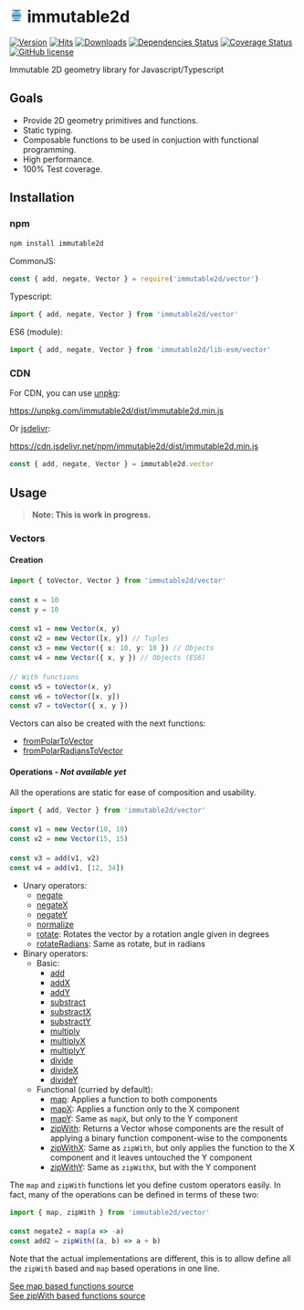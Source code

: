 # <img src="docs/assets/LogoWeb_192.png" alt="Logo" width="24" height="24"> immutable2d

[![Version](https://img.shields.io/npm/v/immutable2d.svg)](https://www.npmjs.com/package/immutable2d)
[![Hits](https://data.jsdelivr.com/v1/package/npm/immutable2d/badge)](https://www.jsdelivr.com/package/npm/immutable2d)
[![Downloads](https://img.shields.io/npm/dm/immutable2d.svg)](https://npmcharts.com/compare/immutable2d?minimal=true)
[![Dependencies Status](https://david-dm.org/ggzorgg/immutable2d/status.svg)](https://david-dm.org/ggzorgg/immutable2d)
[![Coverage Status](https://coveralls.io/repos/github/ggzorgg/immutable2d/badge.svg?branch=master)](https://coveralls.io/github/ggzorgg/immutable2d?branch=master)
[![GitHub license](https://img.shields.io/github/license/ggzorgg/immutable2d.svg)](https://github.com/ggzorgg/immutable2d/blob/master/LICENSE)

Immutable 2D geometry library for Javascript/Typescript

## Goals

- Provide 2D geometry primitives and functions.
- Static typing.
- Composable functions to be used in conjuction with functional programming.
- High performance.
- 100% Test coverage.

## Installation

### npm

```bash
npm install immutable2d
```

CommonJS:

```javascript
const { add, negate, Vector } = require('immutable2d/vector')
```

Typescript:

```typescript
import { add, negate, Vector } from 'immutable2d/vector'
```

ES6 (module):

```javascript
import { add, negate, Vector } from 'immutable2d/lib-esm/vector'
```

### CDN

For CDN, you can use [unpkg](https://unpkg.com/):

https://unpkg.com/immutable2d/dist/immutable2d.min.js

Or [jsdelivr](https://www.jsdelivr.com/):

https://cdn.jsdelivr.net/npm/immutable2d/dist/immutable2d.min.js

```javascript
const { add, negate, Vector } = immutable2d.vector
```

## Usage

>**Note: This is work in progress.**

### Vectors

#### Creation

```typescript
import { toVector, Vector } from 'immutable2d/vector'

const x = 10
const y = 10

const v1 = new Vector(x, y)
const v2 = new Vector([x, y]) // Tuples
const v3 = new Vector({ x: 10, y: 10 }) // Objects
const v4 = new Vector({ x, y }) // Objects (ES6)

// With functions
const v5 = toVector(x, y)
const v6 = toVector([x, y])
const v7 = toVector({ x, y })
```

Vectors can also be created with the next functions:

- [fromPolarToVector](./docs/Vector.md#from-polar-in-degrees-and-radians)
- [fromPolarRadiansToVector](./docs/Vector.md#from-polar-in-degrees-and-radians)

#### Operations - *Not available yet*

All the operations are static for ease of composition and usability.

```typescript
import { add, Vector } from 'immutable2d/vector'

const v1 = new Vector(10, 10)
const v2 = new Vector(15, 15)

const v3 = add(v1, v2)
const v4 = add(v1, [12, 34])
```

- Unary operators:
  - [negate](./docs/Vector.md#negate)
  - [negateX](./docs/Vector.md#negateX)
  - [negateY](./docs/Vector.md#negateY)
  - [normalize](./docs/Vector.md#normalize)
  - [rotate](./docs/Vector.md#rotate): Rotates the vector by a rotation angle given in degrees
  - [rotateRadians](./docs/Vector.md#rotateRadians): Same as rotate, but in radians
- Binary operators:
  - Basic:
    - [add](./docs/Vector.md#add)
    - [addX](./docs/Vector.md#addX)
    - [addY](./docs/Vector.md#addY)
    - [substract](./docs/Vector.md#substract)
    - [substractX](./docs/Vector.md#substractX)
    - [substractY](./docs/Vector.md#substractY)
    - [multiply](./docs/Vector.md#multiply)
    - [multiplyX](./docs/Vector.md#multiplyX)
    - [multiplyY](./docs/Vector.md#multiplyY)
    - [divide](./docs/Vector.md#divide)
    - [divideX](./docs/Vector.md#divideX)
    - [divideY](./docs/Vector.md#divideY)
  - Functional (curried by default):
    - [map](./docs/Vector.md#map): Applies a function to both components
    - [mapX](./docs/Vector.md#mapX): Applies a function only to the X component
    - [mapY](./docs/Vector.md#mapY): Same as `mapX`, but only to the Y component
    - [zipWith](./docs/Vector.md#zip): Returns a Vector whose components are the result of applying a binary function component-wise to the components
    - [zipWithX](./docs/Vector.md#zipWithX): Same as `zipWith`, but only applies the function to the X component and it leaves untouched the Y component
    - [zipWithY](./docs/Vector.md#zipWithY): Same as `zipWithX`, but with the Y component

The `map` and `zipWith` functions let you define custom operators easily. In fact, many of the operations can be defined in terms of these two:

```typescript
import { map, zipWith } from 'immutable2d/vector'

const negate2 = map(a => -a)
const add2 = zipWith((a, b) => a + b)
```

Note that the actual implementations are different, this is to allow define all the `zipWith` based and `map` based operations in one line.

[See map based functions source](./src/vector/mapBasedFunctions.ts)\
[See zipWith based functions source](./src/vector/zipWithBasedFunctions.ts)